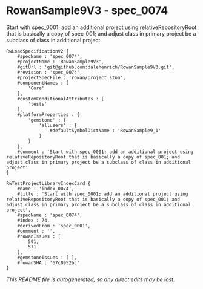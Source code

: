 # RowanSample9V3 - spec_0074
Start with spec_0001; add an additional project using relativeRepositoryRoot that is basically a copy of spec_001; and adjust class in primary project be a subclass of class in additional project
```
RwLoadSpecificationV2 {
	#specName : 'spec_0074',
	#projectName : 'RowanSample9V3',
	#gitUrl : 'git@github.com:dalehenrich/RowanSample9V3.git',
	#revision : 'spec_0074',
	#projectSpecFile : 'rowan/project.ston',
	#componentNames : [
		'Core'
	],
	#customConditionalAttributes : [
		'tests'
	],
	#platformProperties : {
		'gemstone' : {
			'allusers' : {
				#defaultSymbolDictName : 'RowanSample9_1'
			}
		}
	},
	#comment : 'Start with spec_0001; add an additional project using relativeRepositoryRoot that is basically a copy of spec_001; and adjust class in primary project be a subclass of class in additional project'
}

RwTestProjectLibraryIndexCard {
	#name : 'index_0074',
	#title : 'Start with spec_0001; add an additional project using relativeRepositoryRoot that is basically a copy of spec_001; and adjust class in primary project be a subclass of class in additional project',
	#specName : 'spec_0074',
	#index : 74,
	#derivedFrom : 'spec_0001',
	#comment : '',
	#rowanIssues : [
		591,
		571
	],
	#gemstoneIssues : [ ],
	#rowanSHA : '67c0952bc'
}
```

*This README file is autogenerated, so any direct edits may be lost.*
